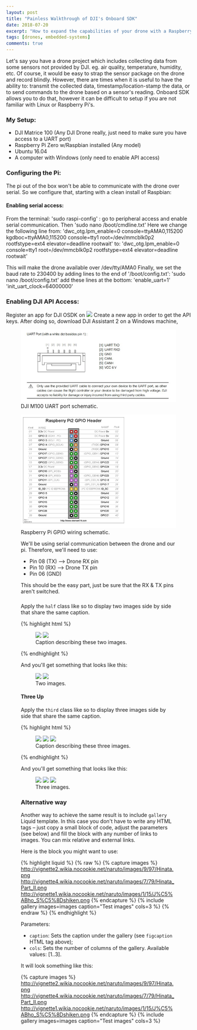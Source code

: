 ```yaml
---
layout: post
title: "Painless Walkthrough of DJI's Onboard SDK"
date: 2018-07-20
excerpt: "How to expand the capabilities of your drone with a Raspberry Pi."
tags: [drones, embedded-systems]
comments: true
---
```


Let's say you have a drone project which includes collecting data from some sensors not provided by DJI. eg. air quality, temperature, humidity, etc. Of course, it would be easy to strap the sensor package on the drone and record blindly. However, there are times when it is useful to have the ability to: transmit the collected data, timestamp/location-stamp the data, or to send commands to the drone based on a sensor's reading. Onboard SDK allows you to do that, however it can be difficult to setup if you are not familiar with Linux or Raspberry Pi's.

### My Setup:
- DJI Matrice 100 (Any DJI Drone really, just need to make sure you have access to a UART port)
- Raspberry Pi Zero w/Raspbian installed (Any model)
- Ubuntu 16.04
- A computer with Windows (only need to enable API access)

### Configuring the Pi:
The pi out of the box won't be able to communicate with the drone over serial. So we configure that, starting with a clean install of Raspbian:

#### Enabling serial access:
From the terminal:
'sudo raspi-config' : go to peripheral access and enable serial communication.
Then 'sudo nano /boot/cmdline.txt'
Here we change the following line from: 'dwc_otg.lpm_enable=0 console=ttyAMA0,115200 kgdboc=ttyAMA0,115200 console=tty1 root=/dev/mmcblk0p2 rootfstype=ext4 elevator=deadline rootwait'
to: 'dwc_otg.lpm_enable=0 console=tty1 root=/dev/mmcblk0p2 rootfstype=ext4 elevator=deadline rootwait'

This will make the drone available over /dev/tty/AMA0 
Finally, we set the baud rate to 230400 by adding lines to the end of '/boot/config.txt':
'sudo nano /boot/config.txt'
add these lines at the bottom: 
'enable_uart=1'
'init_uart_clock=64000000'

### Enabling DJI API Access:
Register an app for DJI OSDK on <a href="https://developer.dji.com"><img src="DJI's developer site."></a> Create a new app in order to get the API keys. After doing so, download DJI Assistant 2 on a Windows machine, 





<figure>
	<a href="../assets/img/M100.jpg"><img src="../assets/img/M100.jpg"></a>
	<figcaption>DJI M100 UART port schematic.</figcaption>
</figure>

<figure>
	<a href="../assets/img/raspberry.png"><img src="../assets/img/raspberry.png"></a>
	<figcaption>Raspberry Pi GPIO wiring schematic.</figcaption>
	
We'll be using serial communication between the drone and our pi. Therefore, we'll need to use:
- Pin 08 (TX) --> Drone RX pin
- Pin 10 (RX) --> Drone TX pin
- Pin 06 (GND)

This should be the easy part, just be sure that the RX & TX pins aren't switched. 

###

Apply the `half` class like so to display two images side by side that share the same caption.

{% highlight html %}
<figure class="half">
    <a href="/images/image-filename-1-large.jpg"><img src="/images/image-filename-1.jpg"></a>
    <a href="/images/image-filename-2-large.jpg"><img src="/images/image-filename-2.jpg"></a>
    <figcaption>Caption describing these two images.</figcaption>
</figure>
{% endhighlight %}

And you'll get something that looks like this:

<figure class="half">
	<a href="http://placehold.it/1200x600.JPG"><img src="http://placehold.it/600x300.jpg"></a>
	<a href="http://placehold.it/1200x600.jpeg"><img src="http://placehold.it/600x300.jpg"></a>
	<figcaption>Two images.</figcaption>
</figure>

#### Three Up

Apply the `third` class like so to display three images side by side that share the same caption.

{% highlight html %}
<figure class="third">
	<img src="/images/image-filename-1.jpg">
	<img src="/images/image-filename-2.jpg">
	<img src="/images/image-filename-3.jpg">
	<figcaption>Caption describing these three images.</figcaption>
</figure>
{% endhighlight %}

And you'll get something that looks like this:

<figure class="third">
	<img src="http://placehold.it/600x300.jpg">
	<img src="http://placehold.it/600x300.jpg">
	<img src="http://placehold.it/600x300.jpg">
	<figcaption>Three images.</figcaption>
</figure>

### Alternative way

Another way to achieve the same result is to include `gallery` Liquid template. In this case you
don't have to write any HTML tags – just copy a small block of code, adjust the parameters (see below)
and fill the block with any number of links to images. You can mix relative and external links.

Here is the block you might want to use:

{% highlight liquid %}
{% raw %}
{% capture images %}
	http://vignette2.wikia.nocookie.net/naruto/images/9/97/Hinata.png
	http://vignette4.wikia.nocookie.net/naruto/images/7/79/Hinata_Part_II.png
	http://vignette1.wikia.nocookie.net/naruto/images/1/15/J%C5%ABho_S%C5%8Dshiken.png
{% endcapture %}
{% include gallery images=images caption="Test images" cols=3 %}
{% endraw %}
{% endhighlight %}

Parameters:

- `caption`: Sets the caption under the gallery (see `figcaption` HTML tag above);
- `cols`: Sets the number of columns of the gallery.
Available values: [1..3].

It will look something like this:

{% capture images %}
	http://vignette2.wikia.nocookie.net/naruto/images/9/97/Hinata.png
	http://vignette4.wikia.nocookie.net/naruto/images/7/79/Hinata_Part_II.png
	http://vignette1.wikia.nocookie.net/naruto/images/1/15/J%C5%ABho_S%C5%8Dshiken.png
{% endcapture %}
{% include gallery images=images caption="Test images" cols=3 %}
